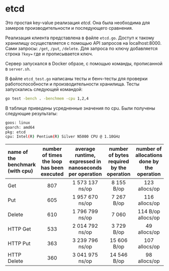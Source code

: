 # etcd

Это простая key-value реализация _etcd_. Она была необходима для замеров производительности и последующего сравнения.

Реализация клиента представлена в файле ```etcd.go```. Доступ к такому хранилищу осуществляется с помощью API запросов на localhost:8000. Сами запросы: ```/get```, ```/put```, ```/delete```. Для запроса по ключу добавляется строка ```?key=``` где и прописывается ключ.

Сервер запускался в Docker образе, с помощью команды, прописанной в ```server.sh```.

В файле ```etcd_test.go``` написаны тесты и бенч-тесты для проверки работоспособности и производительности хранилища. Тесты запускались следующей командой:

```bash
go test -bench . -benchmem -cpu 1,2,4
```

В таблице приведены усредненные значения по cpu. Были получены следующие результаты:

```bash
goos: linux
goarch: amd64
pkg: etcd
cpu: Intel(R) Pentium(R) Silver N5000 CPU @ 1.10GHz
```

| name of the benchmark (with cpu) | number of times the loop has been executed | average runtime, expressed in nanoseconds per operation | number of bytes required by the operation | number of allocations done by the operation |
| :--- | :---: | :---: | :---: | :---: |
| Get | 807 | 1 573 137 ns/op | 8 155 B/op | 123 allocs/op |
| Put | 605 | 1 957 670 ns/op | 7 267 B/op | 116 allocs/op |
| Delete | 610 | 1 796 799 ns/op | 7 060 | 114 B/op allocs/op |
| HTTP Get | 533 | 2 014 792 ns/op | 3 729 B/op | 49 allocs/op |
| HTTP Put | 363 | 3 239 796 ns/op | 15 606 B/op | 107 allocs/op |
| HTTP Delete | 360 | 3 041 975 ns/op | 14 546 B/op | 98 allocs/op |

<!-- | BenchmarkPut | 644 | 2107605 ns/op | 7249 B/op | 116 allocs/op |
| BenchmarkPut-2 | 537 | 1905340 ns/op | 7287 B/op | 116 allocs/op |
| BenchmarkPut-4 | 634 | 1860065 ns/op | 7265 B/op | 116 allocs/op |
| BenchmarkGet | 862 | 1465934 ns/op | 8100 B/op | 123 allocs/op |
| BenchmarkGet-2 | 811 | 1568790 ns/op | 8149 B/op | 123 allocs/op |
| BenchmarkGet-4 | 747 | 1684686 ns/op | 8217 B/op | 123 allocs/op |
| BenchmarkDelete | 676 | 1726418 ns/op | 7057 B/op | 114 allocs/op |
| BenchmarkDelete-2 | 576 | 1820482 ns/op | 7057 B/op | 113 allocs/op |
| BenchmarkDelete-4 | 566 | 1853499 ns/op | 7067 B/op | 114 allocs/op |
| BenchmarkHTTPPut | 390 | 3177504 ns/op | 15585 B/op | 107 allocs/op |
| BenchmarkHTTPPut-2 | 357 | 3443161 ns/op | 15628 B/op | 107 allocs/op |
| BenchmarkHTTPPut-4 | 352 | 3098723 ns/op | 15616 B/op | 107 allocs/op |
| BenchmarkHTTPGet | 504 | 2009110 ns/op | 3728 B/op | 49 allocs/op |
| BenchmarkHTTPGet-2 | 522 | 2015120 ns/op | 3729 B/op | 49 allocs/op |
| BenchmarkHTTPGet-4 | 574 | 2020145 ns/op | 3730 B/op | 49 allocs/op |
| BenchmarkHTTPDelete | 369 | 29001223 ns/op | 14536 B/op | 98 allocs/op |
| BenchmarkHTTPelete-2 | 332 | 3014236 ns/op | 14538 B/op | 98 allocs/op |
| BenchmarkHTTPDelete-4 | 379 | 3211568 ns/op | 14565 B/op | 98 allocs/op | -->
